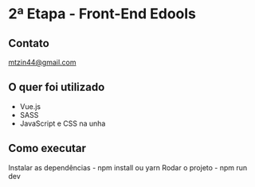 # 2ª Etapa - Front-End Edools

## Contato
mtzin44@gmail.com

## O quer foi utilizado
* Vue.js
* SASS
* JavaScript e CSS na unha

## Como executar
Instalar as dependências - npm install ou yarn
Rodar o projeto - npm run dev